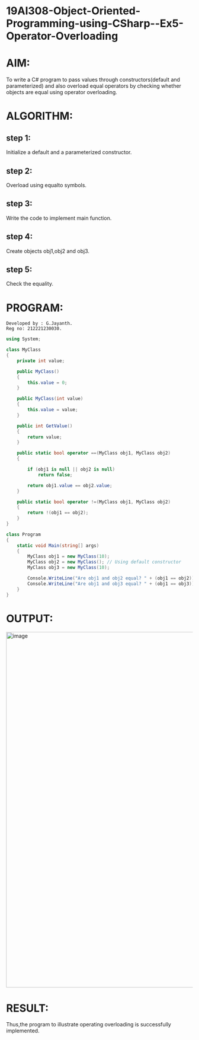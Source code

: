 # 19AI308-Object-Oriented-Programming-using-CSharp--Ex5-Operator-Overloading
# AIM:
To write a C# program to pass values through constructors(default and parameterized) and also overload equal operators by checking whether objects are equal using operator overloading. 
# ALGORITHM:

## step 1:

Initialize a default and a parameterized constructor.

## step 2:

Overload using equalto symbols.

## step 3:

Write the code to implement main function.

## step 4:

Create objects obj1,obj2 and obj3.

## step 5:

Check the equality.

# PROGRAM:

```
Developed by : G.Jayanth.
Reg no: 212221230030.

```

```c#
using System;

class MyClass
{
    private int value;

    public MyClass()
    {
        this.value = 0;
    }

    public MyClass(int value)
    {
        this.value = value;
    }

    public int GetValue()
    {
        return value;
    }

    public static bool operator ==(MyClass obj1, MyClass obj2)
    {

        if (obj1 is null || obj2 is null)
            return false;

        return obj1.value == obj2.value;
    }

    public static bool operator !=(MyClass obj1, MyClass obj2)
    {
        return !(obj1 == obj2);
    }
}

class Program
{
    static void Main(string[] args)
    {
        MyClass obj1 = new MyClass(10);
        MyClass obj2 = new MyClass(); // Using default constructor
        MyClass obj3 = new MyClass(10);

        Console.WriteLine("Are obj1 and obj2 equal? " + (obj1 == obj2));
        Console.WriteLine("Are obj1 and obj3 equal? " + (obj1 == obj3));
    }
}
```

# OUTPUT:

<img width="960" alt="image" src="https://github.com/JayanthYadav123/19AI308-Object-Oriented-Programming-using-CSharp--Ex5-Operator-Overloading/assets/94836154/44d241f5-fb82-49fd-985c-000b544a43bd">

# RESULT:

Thus,the program to illustrate operating overloading is successfully implemented.


